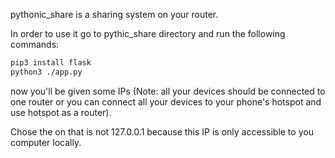 pythonic_share is a sharing system on your router. 

In order to use it go to pythic_share directory and run the following commands:
```bash
pip3 install flask
python3 ./app.py
```

now you'll be given some IPs (Note: all your devices should be connected to one router
or you can connect all your devices to your phone's hotspot and use hotspot as a router).

Chose the on that is not 127.0.0.1 because this IP is only accessible to you computer locally.